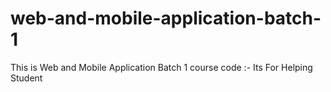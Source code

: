 # web-and-mobile-application-batch-1
This is Web and Mobile Application Batch 1 course code :- Its For Helping Student
